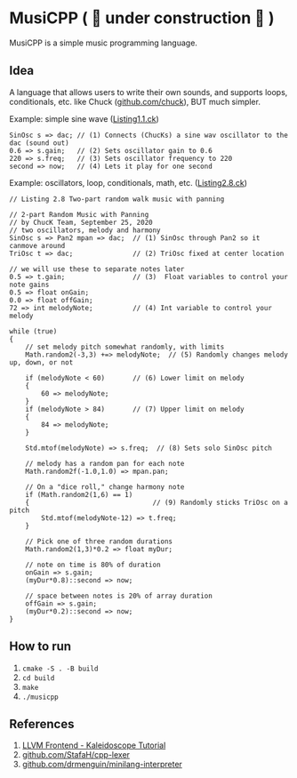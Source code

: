 # MusiCPP ( :construction: under construction :construction: )

MusiCPP is a simple music programming language.

## Idea

A language that allows users to write their own sounds, and supports loops, conditionals, etc. like Chuck ([github.com/chuck](https://github.com/ccrma/chuck)), BUT much simpler.

Example: simple sine wave ([Listing1.1.ck](https://github.com/ccrma/chuck/blob/main/examples/book/digital-artists/chapter1/Listing1.1.ck))

```ck
SinOsc s => dac; // (1) Connects (ChucKs) a sine wav oscillator to the dac (sound out)
0.6 => s.gain;   // (2) Sets oscillator gain to 0.6
220 => s.freq;   // (3) Sets oscillator frequency to 220
second => now;   // (4) Lets it play for one second
```

Example: oscillators, loop, conditionals, math, etc. ([Listing2.8.ck](https://github.com/ccrma/chuck/blob/main/examples/book/digital-artists/chapter2/Listing2.8.ck))

```ck
// Listing 2.8 Two-part random walk music with panning

// 2-part Random Music with Panning
// by ChucK Team, September 25, 2020
// two oscillators, melody and harmony
SinOsc s => Pan2 mpan => dac;  // (1) SinOsc through Pan2 so it canmove around
TriOsc t => dac;               // (2) TriOsc fixed at center location

// we will use these to separate notes later
0.5 => t.gain;                 // (3)  Float variables to control your note gains
0.5 => float onGain;
0.0 => float offGain;
72 => int melodyNote;          // (4) Int variable to control your melody

while (true)
{
    // set melody pitch somewhat randomly, with limits
    Math.random2(-3,3) +=> melodyNote;  // (5) Randomly changes melody up, down, or not

    if (melodyNote < 60)       // (6) Lower limit on melody
    {
        60 => melodyNote;
    }
    if (melodyNote > 84)       // (7) Upper limit on melody
    {
        84 => melodyNote;
    }

    Std.mtof(melodyNote) => s.freq;  // (8) Sets solo SinOsc pitch

    // melody has a random pan for each note
    Math.random2f(-1.0,1.0) => mpan.pan;

    // On a "dice roll," change harmony note
    if (Math.random2(1,6) == 1)
    {                               // (9) Randomly sticks TriOsc on a pitch
        Std.mtof(melodyNote-12) => t.freq; 
    }

    // Pick one of three random durations
    Math.random2(1,3)*0.2 => float myDur;

    // note on time is 80% of duration
    onGain => s.gain;
    (myDur*0.8)::second => now;

    // space between notes is 20% of array duration
    offGain => s.gain;
    (myDur*0.2)::second => now;
}
```

## How to run

1. `cmake -S . -B build`
2. `cd build`
3. `make`
4. `./musicpp`

## References

1. [LLVM Frontend - Kaleidoscope Tutorial](https://llvm.org/docs/tutorial/MyFirstLanguageFrontend/index.html)
2. [github.com/StafaH/cpp-lexer](https://github.com/StafaH/cpp-lexer)
3. [github.com/drmenguin/minilang-interpreter](https://github.com/drmenguin/minilang-interpreter)
